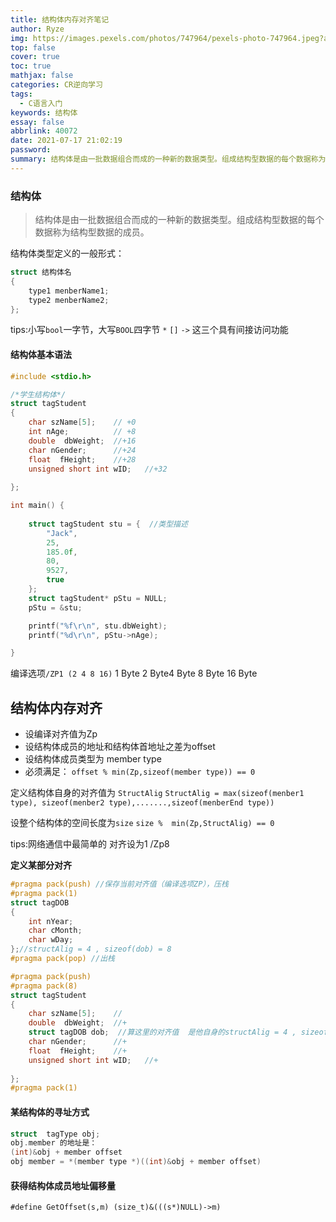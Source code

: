 ```yaml
---
title: 结构体内存对齐笔记
author: Ryze
img: https://images.pexels.com/photos/747964/pexels-photo-747964.jpeg?auto=compress&cs=tinysrgb&dpr=2&h=750&w=1260
top: false
cover: true
toc: true
mathjax: false
categories: CR逆向学习
tags:
  - C语言入门
keywords: 结构体
essay: false
abbrlink: 40072
date: 2021-07-17 21:02:19
password:
summary: 结构体是由一批数据组合而成的一种新的数据类型。组成结构型数据的每个数据称为结构型数据的成员。
---
```

### 结构体

> 结构体是由一批数据组合而成的一种新的数据类型。组成结构型数据的每个数据称为结构型数据的成员。

结构体类型定义的一般形式：

```c
struct 结构体名
{
    type1 menberName1;
    type2 menberName2;
};
```

tips:小写`bool`一字节，大写`BOOL`四字节
`*` `[]` `->` 这三个具有间接访问功能

#### 结构体基本语法

```c
#include <stdio.h>

/*学生结构体*/
struct tagStudent
{
	char szName[5];    // +0
	int nAge;          // +8
    double  dbWeight;  //+16
	char nGender;      //+24
    float  fHeight;    //+28
	unsigned short int wID;   //+32
	
};

int main() {
   
	struct tagStudent stu = {  //类型描述
		"Jack",
		25,
		185.0f,
		80,
		9527,
		true
	};  
	struct tagStudent* pStu = NULL;
	pStu = &stu;

	printf("%f\r\n", stu.dbWeight);
	printf("%d\r\n", pStu->nAge);

}
```

编译选项`/ZP1 (2 4 8 16)` 1 Byte  2 Byte4 Byte 8 Byte 16 Byte

**结构体内存对齐**
--------------

- 设编译对齐值为Zp
- 设结构体成员的地址和结构体首地址之差为offset
- 设结构体成员类型为 member type
- 必须满足：
  `offset % min(Zp,sizeof(member type)) == 0`

定义结构体自身的对齐值为 `StructAlig`
`StructAlig = max(sizeof(menber1 type), sizeof(menber2 type),.......,sizeof(menberEnd type))`

设整个结构体的空间长度为`size`
`size %  min(Zp,StructAlig) == 0`

tips:网络通信中最简单的 对齐设为1
/Zp8

**定义某部分对齐**

```c
#pragma pack(push) //保存当前对齐值（编译选项ZP），压栈
#pragma pack(1)
struct tagDOB
{
	int nYear;
	char cMonth;
    char wDay;	
};//structAlig = 4 , sizeof(dob) = 8
#pragma pack(pop) //出栈

#pragma pack(push)
#pragma pack(8)
struct tagStudent
{
	char szName[5];    //
    double  dbWeight;  //+
    struct tagDOB dob;  //算这里的对齐值  是他自身的structAlig = 4 , sizeof(dob) = 8
	char nGender;      //+
    float  fHeight;    //+
	unsigned short int wID;   //+
	
};
#pragma pack(1)
```

#### 某结构体的寻址方式

```c
struct  tagType obj;
obj.member 的地址是：
(int)&obj + member offset
obj member = *(member type *)((int)&obj + member offset)
```

#### 获得结构体成员地址偏移量

`#define GetOffset(s,m) (size_t)&(((s*)NULL)->m)`

